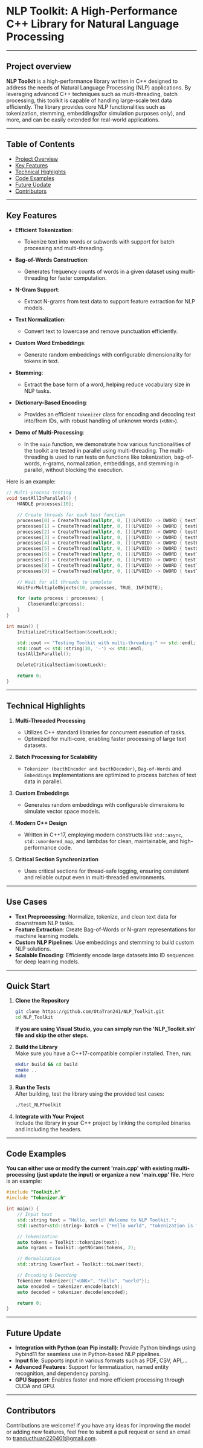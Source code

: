 
# NLP Toolkit: A High-Performance C++ Library for Natural Language Processing  

---

## **Project overview**  
**NLP Toolkit** is a high-performance library written in C++ designed to address the needs of Natural Language Processing (NLP) applications. By leveraging advanced C++ techniques such as multi-threading, batch processing, this toolkit is capable of handling large-scale text data efficiently. The library provides core NLP functionalities such as tokenization, stemming, embeddings(for simulation purposes only), and more, and can be easily extended for real-world applications.

---

## Table of Contents
- [Project Overview](#Project-overview)
- [Key Features](#Key-Features)
- [Technical Highlights](#Technical-Highlights)
- [Code Examples](#Code-Examples)
- [Future Update](#Future-Update)
- [Contributors](#Contributors)

---

## **Key Features**  
- **Efficient Tokenization**: 
  - Tokenize text into words or subwords with support for batch processing and multi-threading.

- **Bag-of-Words Construction**: 
  - Generates frequency counts of words in a given dataset using multi-threading for faster computation.

- **N-Gram Support**: 
  - Extract N-grams from text data to support feature extraction for NLP models.

- **Text Normalization**: 
  - Convert text to lowercase and remove punctuation efficiently.

- **Custom Word Embeddings**: 
  - Generate random embeddings with configurable dimensionality for tokens in text.

- **Stemming**: 
  - Extract the base form of a word, helping reduce vocabulary size in NLP tasks.

- **Dictionary-Based Encoding**: 
  - Provides an efficient `Tokenizer` class for encoding and decoding text into/from IDs, with robust handling of unknown words (`<UNK>`).
 
- **Demo of Multi-Processing**:
  - In the `main` function, we demonstrate how various functionalities of the toolkit are tested in parallel using multi-threading. The multi-threading is used to run tests on functions like tokenization, bag-of-words, n-grams, normalization, embeddings, and stemming in parallel, without blocking the execution.

Here is an example:

```cpp
// Multi-process testing
void testAllInParallel() {
    HANDLE processes[10];

    // Create threads for each test function
    processes[0] = CreateThread(nullptr, 0, [](LPVOID) -> DWORD { testTokenize(); return 0; }, nullptr, 0, nullptr);
    processes[1] = CreateThread(nullptr, 0, [](LPVOID) -> DWORD { testBagOfWords(); return 0; }, nullptr, 0, nullptr);
    processes[2] = CreateThread(nullptr, 0, [](LPVOID) -> DWORD { testNGrams(); return 0; }, nullptr, 0, nullptr);
    processes[3] = CreateThread(nullptr, 0, [](LPVOID) -> DWORD { testNormalization(); return 0; }, nullptr, 0, nullptr);
    processes[4] = CreateThread(nullptr, 0, [](LPVOID) -> DWORD { testEmbeddings(); return 0; }, nullptr, 0, nullptr);
    processes[5] = CreateThread(nullptr, 0, [](LPVOID) -> DWORD { testStemming(); return 0; }, nullptr, 0, nullptr);
    processes[6] = CreateThread(nullptr, 0, [](LPVOID) -> DWORD { testTokenizerEncode(); return 0; }, nullptr, 0, nullptr);
    processes[7] = CreateThread(nullptr, 0, [](LPVOID) -> DWORD { testTokenizerDecode(); return 0; }, nullptr, 0, nullptr);
    processes[8] = CreateThread(nullptr, 0, [](LPVOID) -> DWORD { testTokenizerBatchEncode(); return 0; }, nullptr, 0, nullptr);
    processes[9] = CreateThread(nullptr, 0, [](LPVOID) -> DWORD { testTokenizerBatchDecode(); return 0; }, nullptr, 0, nullptr);

    // Wait for all threads to complete
    WaitForMultipleObjects(10, processes, TRUE, INFINITE);

    for (auto process : processes) {
        CloseHandle(process);
    }
}
```

```cpp
int main() {
    InitializeCriticalSection(&coutLock);

    std::cout << "Testing Toolkit with multi-threading:" << std::endl;
    std::cout << std::string(30, '-') << std::endl;
    testAllInParallel();

    DeleteCriticalSection(&coutLock);

    return 0;
}
```
---

## **Technical Highlights**  

1. **Multi-Threaded Processing**  
   - Utilizes C++ standard libraries for concurrent execution of tasks.
   - Optimized for multi-core, enabling faster processing of large text datasets.

2. **Batch Processing for Scalability**  
   - `Tokenizer (bacthEncoder and bacthDecoder)`, `Bag-of-Words` and `Embeddings` implementations are optimized to process batches of text data in parallel.

3. **Custom Embeddings**  
   - Generates random embeddings with configurable dimensions to simulate vector space models.  

4. **Modern C++ Design**  
   - Written in C++17, employing modern constructs like `std::async`, `std::unordered_map`, and lambdas for clean, maintainable, and high-performance code.  

5. **Critical Section Synchronization**  
   - Uses critical sections for thread-safe logging, ensuring consistent and reliable output even in multi-threaded environments.  

---

## **Use Cases**  
- **Text Preprocessing**: Normalize, tokenize, and clean text data for downstream NLP tasks.  
- **Feature Extraction**: Create Bag-of-Words or N-gram representations for machine learning models.  
- **Custom NLP Pipelines**: Use embeddings and stemming to build custom NLP solutions.  
- **Scalable Encoding**: Efficiently encode large datasets into ID sequences for deep learning models.

---

## **Quick Start**  

1. **Clone the Repository**  
   ```bash
   git clone https://github.com/OtaTran241/NLP_Toolkit.git
   cd NLP_Toolkit
   ```
   **If you are using Visual Studio, you can simply run the 'NLP_Toolkit.sln' file and skip the other steps.**
   
3. **Build the Library**  
   Make sure you have a C++17-compatible compiler installed. Then, run:
   ```bash
   mkdir build && cd build
   cmake ..
   make
   ```

4. **Run the Tests**  
   After building, test the library using the provided test cases:
   ```bash
   ./test_NLPToolkit
   ```

5. **Integrate with Your Project**  
   Include the library in your C++ project by linking the compiled binaries and including the headers.

---

## **Code Examples**  
**You can either use or modify the current 'main.cpp' with existing multi-processing (just update the input) or organize a new 'main.cpp' file.**
Here is an example: 
```cpp
#include "Toolkit.h"
#include "Tokenizer.h"

int main() {
    // Input text
    std::string text = "Hello, world! Welcome to NLP Toolkit.";
    std::vector<std::string> batch = {"Hello world", "Tokenization is fast"};

    // Tokenization
    auto tokens = Toolkit::tokenize(text);
    auto ngrams = Toolkit::getNGrams(tokens, 2);

    // Normalization
    std::string lowerText = Toolkit::toLower(text);

    // Encoding & Decoding
    Tokenizer tokenizer({"<UNK>", "hello", "world"});
    auto encoded = tokenizer.encode(batch);
    auto decoded = tokenizer.decode(encoded);

    return 0;
}
```

---

## **Future Update**  
- **Integration with Python (can Pip install)**: Provide Python bindings using Pybind11 for seamless use in Python-based NLP pipelines.
- **Input file**: Supports input in various formats such as PDF, CSV, API,...
- **Advanced Features**: Support for lemmatization, named entity recognition, and dependency parsing.
- **GPU Support**: Enables faster and more efficient processing through CUDA and GPU.   

---  
## **Contributors**  
Contributions are welcome! If you have any ideas for improving the model or adding new features, feel free to submit a pull request or send an email to tranducthuan220401@gmail.com.
